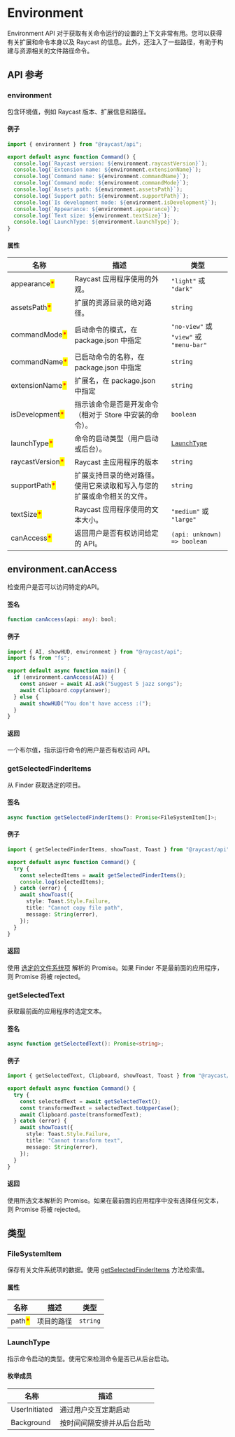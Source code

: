 # Environment

Environment API 对于获取有关命令运行的设置的上下文非常有用。您可以获得有关扩展和命令本身以及 Raycast 的信息。此外，还注入了一些路径，有助于构建与资源相关的文件路径命令。

## API 参考

### environment

包含环境值，例如 Raycast 版本、扩展信息和路径。

#### 例子

```typescript
import { environment } from "@raycast/api";

export default async function Command() {
  console.log(`Raycast version: ${environment.raycastVersion}`);
  console.log(`Extension name: ${environment.extensionName}`);
  console.log(`Command name: ${environment.commandName}`);
  console.log(`Command mode: ${environment.commandMode}`);
  console.log(`Assets path: ${environment.assetsPath}`);
  console.log(`Support path: ${environment.supportPath}`);
  console.log(`Is development mode: ${environment.isDevelopment}`);
  console.log(`Appearance: ${environment.appearance}`);
  console.log(`Text size: ${environment.textSize}`);
  console.log(`LaunchType: ${environment.launchType}`);
}
```

#### 属性

| 名称                                               | 描述                                  | 类型                                        |
| ------------------------------------------------ | ----------------------------------- | ----------------------------------------- |
| appearance<mark style="color:red;">\*</mark>     | Raycast 应用程序使用的外观。                  | `"light"` 或 `"dark"`                      |
| assetsPath<mark style="color:red;">\*</mark>     | 扩展的资源目录的绝对路径。                       | `string`                                  |
| commandMode<mark style="color:red;">\*</mark>    | 启动命令的模式，在 package.json 中指定          | `"no-view"` 或 `"view"` 或 `"menu-bar"`     |
| commandName<mark style="color:red;">\*</mark>    | 已启动命令的名称，在 package.json 中指定         | `string`                                  |
| extensionName<mark style="color:red;">\*</mark>  | 扩展名，在 package.json 中指定              | `string`                                  |
| isDevelopment<mark style="color:red;">\*</mark>  | 指示该命令是否是开发命令（相对于 Store 中安装的命令）。     | `boolean`                                 |
| launchType<mark style="color:red;">\*</mark>     | 命令的启动类型（用户启动或后台）。                   | [`LaunchType`](environment.md#launchtype) |
| raycastVersion<mark style="color:red;">\*</mark> | Raycast 主应用程序的版本                    | `string`                                  |
| supportPath<mark style="color:red;">\*</mark>    | 扩展支持目录的绝对路径。使用它来读取和写入与您的扩展或命令相关的文件。 | `string`                                  |
| textSize<mark style="color:red;">\*</mark>       | Raycast 应用程序使用的文本大小。                | `"medium"` 或 `"large"`                    |
| canAccess<mark style="color:red;">\*</mark>      | 返回用户是否有权访问给定的 API。                  | `(api: unknown) => boolean`               |

## environment.canAccess

检查用户是否可以访问特定的API。

#### 签名

```typescript
function canAccess(api: any): bool;
```

#### 例子

```typescript
import { AI, showHUD, environment } from "@raycast/api";
import fs from "fs";

export default async function main() {
  if (environment.canAccess(AI)) {
    const answer = await AI.ask("Suggest 5 jazz songs");
    await Clipboard.copy(answer);
  } else {
    await showHUD("You don't have access :(");
  }
}
```

#### 返回

一个布尔值，指示运行命令的用户是否有权访问 API。

### getSelectedFinderItems

从 Finder 获取选定的项目。

#### 签名

```typescript
async function getSelectedFinderItems(): Promise<FileSystemItem[]>;
```

#### 例子

```typescript
import { getSelectedFinderItems, showToast, Toast } from "@raycast/api";

export default async function Command() {
  try {
    const selectedItems = await getSelectedFinderItems();
    console.log(selectedItems);
  } catch (error) {
    await showToast({
      style: Toast.Style.Failure,
      title: "Cannot copy file path",
      message: String(error),
    });
  }
}
```

#### 返回

使用 [选定的文件系统项](https://developers.raycast.com/api-reference/environment#filesystemitem) 解析的 Promise。如果 Finder 不是最前面的应用程序，则 Promise 将被 rejected。

### getSelectedText

获取最前面的应用程序的选定文本。

#### 签名

```typescript
async function getSelectedText(): Promise<string>;
```

#### 例子

```typescript
import { getSelectedText, Clipboard, showToast, Toast } from "@raycast/api";

export default async function Command() {
  try {
    const selectedText = await getSelectedText();
    const transformedText = selectedText.toUpperCase();
    await Clipboard.paste(transformedText);
  } catch (error) {
    await showToast({
      style: Toast.Style.Failure,
      title: "Cannot transform text",
      message: String(error),
    });
  }
}
```

#### 返回

使用所选文本解析的 Promise。如果在最前面的应用程序中没有选择任何文本，则 Promise 将被 rejected。

## 类型

### FileSystemItem

保存有关文件系统项的数据。使用 [getSelectedFinderItems](https://developers.raycast.com/api-reference/environment#getselectedfinderitems) 方法检索值。

#### 属性

| 名称                                     | 描述    | 类型       |
| -------------------------------------- | ----- | -------- |
| path<mark style="color:red;">\*</mark> | 项目的路径 | `string` |

### LaunchType

指示命令启动的类型。使用它来检测命令是否已从后台启动。

#### 枚举成员

| 名称            | 描述            |
| ------------- | ------------- |
| UserInitiated | 通过用户交互定期启动    |
| Background    | 按时间间隔安排并从后台启动 |

